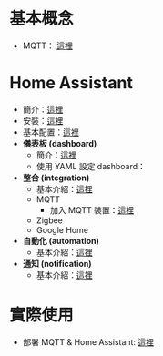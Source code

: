 # 基本概念
- MQTT： [這裡](./mqtt.md)

# Home Assistant
- 簡介：[這裡](./Home%20Assistant/intro.md)
- 安裝：[這裡](./Home%20Assistant/install.md)
- 基本配置：[這裡](./Home%20Assistant/basicConfig.md)
- **儀表板 (dashboard)**
  -  簡介：[這裡](./Home%20Assistant/dashboard/intro.md)
  -  使用 YAML 設定 dashboard：
- **整合 (integration)**
  - 基本介紹：[這裡](./Home%20Assistant/integration/basic.md) 
  - MQTT
    - 加入 MQTT 裝置：[這裡](./Home%20Assistant/integration/mqtt.md)
  - Zigbee
  - Google Home
- **自動化 (automation)**
  - 基本介紹：[這裡](./Home%20Assistant/automation/basic.md)
- **通知 (notification)**
  - 基本介紹：[這裡](./Home%20Assistant/notification/basic.md)

# 實際使用
- 部署 MQTT & Home Assistant:  [這裡](./deployment/MQTT_HA.md)
